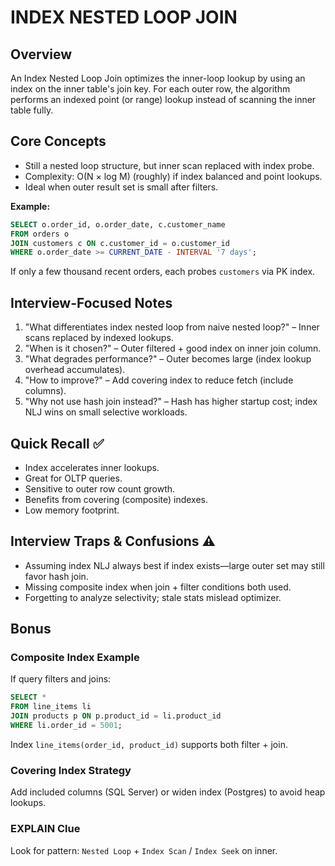 # INDEX NESTED LOOP JOIN

## Overview
An Index Nested Loop Join optimizes the inner-loop lookup by using an index on the inner table's join key. For each outer row, the algorithm performs an indexed point (or range) lookup instead of scanning the inner table fully.

## Core Concepts
- Still a nested loop structure, but inner scan replaced with index probe.
- Complexity: O(N × log M) (roughly) if index balanced and point lookups.
- Ideal when outer result set is small after filters.

**Example:**
```sql
SELECT o.order_id, o.order_date, c.customer_name
FROM orders o
JOIN customers c ON c.customer_id = o.customer_id
WHERE o.order_date >= CURRENT_DATE - INTERVAL '7 days';
```
If only a few thousand recent orders, each probes `customers` via PK index.

## Interview-Focused Notes
1. "What differentiates index nested loop from naive nested loop?" – Inner scans replaced by indexed lookups.
2. "When is it chosen?" – Outer filtered + good index on inner join column.
3. "What degrades performance?" – Outer becomes large (index lookup overhead accumulates).
4. "How to improve?" – Add covering index to reduce fetch (include columns).
5. "Why not use hash join instead?" – Hash has higher startup cost; index NLJ wins on small selective workloads.

## Quick Recall ✅
- Index accelerates inner lookups.
- Great for OLTP queries.
- Sensitive to outer row count growth.
- Benefits from covering (composite) indexes.
- Low memory footprint.

## Interview Traps & Confusions ⚠️
- Assuming index NLJ always best if index exists—large outer set may still favor hash join.
- Missing composite index when join + filter conditions both used.
- Forgetting to analyze selectivity; stale stats mislead optimizer.

## Bonus
### Composite Index Example
If query filters and joins:
```sql
SELECT *
FROM line_items li
JOIN products p ON p.product_id = li.product_id
WHERE li.order_id = 5001;
```
Index `line_items(order_id, product_id)` supports both filter + join.

### Covering Index Strategy
Add included columns (SQL Server) or widen index (Postgres) to avoid heap lookups.

### EXPLAIN Clue
Look for pattern: `Nested Loop` + `Index Scan` / `Index Seek` on inner.
